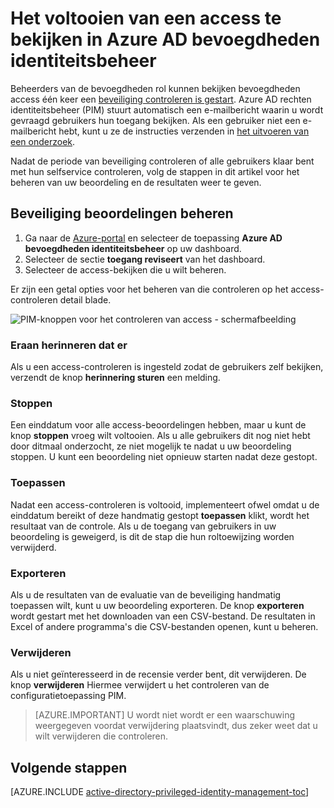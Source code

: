 <properties
   pageTitle="Het voltooien van een access-controleren | Microsoft Azure"
   description="Nadat u een access-controleren in Azure AD bevoegdheden identiteitsbeheer gestart, Leer hoe u deze voltooit en de resultaten bekijken"
   services="active-directory"
   documentationCenter=""
   authors="kgremban"
   manager="femila"
   editor=""/>

<tags
   ms.service="active-directory"
   ms.devlang="na"
   ms.topic="article"
   ms.tgt_pltfrm="na"
   ms.workload="identity"
   ms.date="06/30/2016"
   ms.author="kgremban"/>

# <a name="how-to-complete-an-access-review-in-azure-ad-privileged-identity-management"></a>Het voltooien van een access te bekijken in Azure AD bevoegdheden identiteitsbeheer


Beheerders van de bevoegdheden rol kunnen bekijken bevoegdheden access één keer een [beveiliging controleren is gestart](active-directory-privileged-identity-management-how-to-start-security-review.md). Azure AD rechten identiteitsbeheer (PIM) stuurt automatisch een e-mailbericht waarin u wordt gevraagd gebruikers hun toegang bekijken. Als een gebruiker niet een e-mailbericht hebt, kunt u ze de instructies verzenden in [het uitvoeren van een onderzoek](active-directory-privileged-identity-management-how-to-perform-security-review.md).

Nadat de periode van beveiliging controleren of alle gebruikers klaar bent met hun selfservice controleren, volg de stappen in dit artikel voor het beheren van uw beoordeling en de resultaten weer te geven.

## <a name="manage-security-reviews"></a>Beveiliging beoordelingen beheren

1. Ga naar de [Azure-portal](https://portal.azure.com/) en selecteer de toepassing **Azure AD bevoegdheden identiteitsbeheer** op uw dashboard.
2. Selecteer de sectie **toegang reviseert** van het dashboard.
3. Selecteer de access-bekijken die u wilt beheren.

Er zijn een getal opties voor het beheren van die controleren op het access-controleren detail blade.

![PIM-knoppen voor het controleren van access - schermafbeelding][1]

### <a name="remind"></a>Eraan herinneren dat er

Als u een access-controleren is ingesteld zodat de gebruikers zelf bekijken, verzendt de knop **herinnering sturen** een melding. 

### <a name="stop"></a>Stoppen

Een einddatum voor alle access-beoordelingen hebben, maar u kunt de knop **stoppen** vroeg wilt voltooien. Als u alle gebruikers dit nog niet hebt door ditmaal onderzocht, ze niet mogelijk te nadat u uw beoordeling stoppen. U kunt een beoordeling niet opnieuw starten nadat deze gestopt.

### <a name="apply"></a>Toepassen

Nadat een access-controleren is voltooid, implementeert ofwel omdat u de einddatum bereikt of deze handmatig gestopt **toepassen** klikt, wordt het resultaat van de controle. Als u de toegang van gebruikers in uw beoordeling is geweigerd, is dit de stap die hun roltoewijzing worden verwijderd.  

### <a name="export"></a>Exporteren

Als u de resultaten van de evaluatie van de beveiliging handmatig toepassen wilt, kunt u uw beoordeling exporteren. De knop **exporteren** wordt gestart met het downloaden van een CSV-bestand. De resultaten in Excel of andere programma's die CSV-bestanden openen, kunt u beheren.

### <a name="delete"></a>Verwijderen

Als u niet geïnteresseerd in de recensie verder bent, dit verwijderen. De knop **verwijderen** Hiermee verwijdert u het controleren van de configuratietoepassing PIM.

> [AZURE.IMPORTANT] U wordt niet wordt er een waarschuwing weergegeven voordat verwijdering plaatsvindt, dus zeker weet dat u wilt verwijderen die controleren.


<!--Every topic should have next steps and links to the next logical set of content to keep the customer engaged-->
## <a name="next-steps"></a>Volgende stappen
[AZURE.INCLUDE [active-directory-privileged-identity-management-toc](../../includes/active-directory-privileged-identity-management-toc.md)]


<!--Image references-->

[1]: ./media/active-directory-privileged-identity-management-how-to-complete-review/PIM_review_buttons.png
